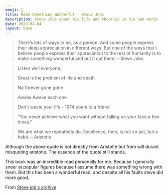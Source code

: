 ```yaml
---
emoji: 💭 
title: Make Something Wonderful - Steve Jobs
description: Steve Jobs about his life and theories in his own words
date: 2023-04-04
layout: base
---
```



> There’s lots of ways to be, as a person. And some people express their deep appreciation in different ways. But one of the ways that I believe people express their appreciation to the rest of humanity is to make something wonderful and put it out there. - Steve Jobs

>Listen well everyone,
>
> Great is the problem of life and death
>
> No forever gone gone
> 
>Awake Awake each one
> 
>Don't waste your life
            - 1974 poem to a friend


> “You never achieve what you want without falling on your face a few times.”

> We are what we repeatedly do. Excellence, then, is not an act, but a habit. – Aristotle

Although the above quote is not directly from Aristotle but from will durant misquoting aristotle. The essence of the quote still stands.

This book was an incredible read personally for me. Because I generally sneer at popular figures because I assume there was something wrong with them. But this has been a wonderful read, and despite all his faults steve did more good.

From [Steve job's archive](https://book.stevejobsarchive.com/)
